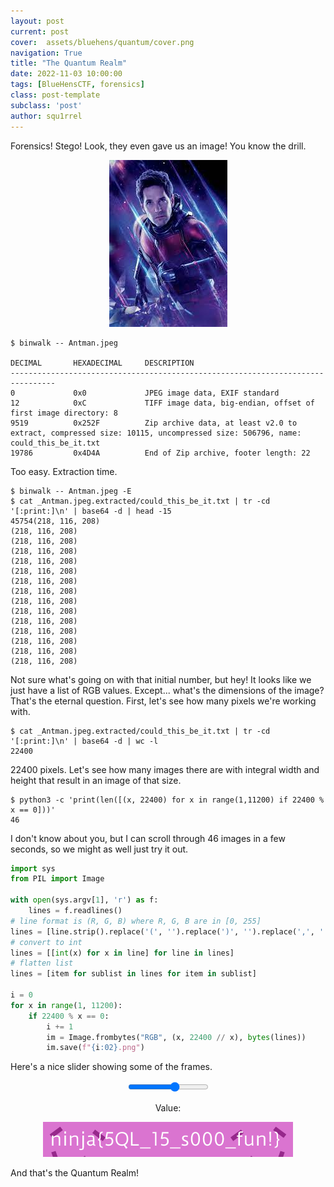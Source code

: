 ```yaml
---
layout: post
current: post
cover:  assets/bluehens/quantum/cover.png
navigation: True
title: "The Quantum Realm"
date: 2022-11-03 10:00:00
tags: [BlueHensCTF, forensics]
class: post-template
subclass: 'post'
author: squ1rrel
---
```


Forensics! Stego! Look, they even gave us an image! You know the drill.

<center>
    <img src="/assets/bluehens/quantum/Antman.jpg" alt="Antman provided image">
</center>

```ShellSession
$ binwalk -- Antman.jpeg

DECIMAL       HEXADECIMAL     DESCRIPTION
--------------------------------------------------------------------------------
0             0x0             JPEG image data, EXIF standard
12            0xC             TIFF image data, big-endian, offset of first image directory: 8
9519          0x252F          Zip archive data, at least v2.0 to extract, compressed size: 10115, uncompressed size: 506796, name: could_this_be_it.txt
19786         0x4D4A          End of Zip archive, footer length: 22
```

Too easy.  Extraction time.

```ShellSession
$ binwalk -- Antman.jpeg -E
$ cat _Antman.jpeg.extracted/could_this_be_it.txt | tr -cd '[:print:]\n' | base64 -d | head -15
45754(218, 116, 208)
(218, 116, 208)
(218, 116, 208)
(218, 116, 208)
(218, 116, 208)
(218, 116, 208)
(218, 116, 208)
(218, 116, 208)
(218, 116, 208)
(218, 116, 208)
(218, 116, 208)
(218, 116, 208)
(218, 116, 208)
(218, 116, 208)
(218, 116, 208)
```

Not sure what's going on with that initial number, but hey!  It looks
like we just have a list of RGB values.  Except... what's the
dimensions of the image?  That's the eternal question.  First, let's
see how many pixels we're working with.

```ShellSession
$ cat _Antman.jpeg.extracted/could_this_be_it.txt | tr -cd '[:print:]\n' | base64 -d | wc -l
22400
```

22400 pixels.  Let's see how many images there are with integral width
and height that result in an image of that size.

```ShellSession
$ python3 -c 'print(len([(x, 22400) for x in range(1,11200) if 22400 % x == 0]))'
46
```

I don't know about you, but I can scroll through 46 images in a few
seconds, so we might as well just try it out.

```python
import sys
from PIL import Image

with open(sys.argv[1], 'r') as f:
    lines = f.readlines()
# line format is (R, G, B) where R, G, B are in [0, 255]
lines = [line.strip().replace('(', '').replace(')', '').replace(',', ' ').split() for line in lines]
# convert to int
lines = [[int(x) for x in line] for line in lines]
# flatten list
lines = [item for sublist in lines for item in sublist]

i = 0
for x in range(1, 11200):
    if 22400 % x == 0:
        i += 1
        im = Image.frombytes("RGB", (x, 22400 // x), bytes(lines))
        im.save(f"{i:02}.png")
```

Here's a nice slider showing some of the frames.

<center>
<div class="slider">
    <input type="range" min="20" max="40" value="32" class="slider" id="myRange">
    <p>Value: <span id="demo"></span></p>
</div>

<div class="image">
    <img id="image" src="/assets/bluehens/quantum/antman_frames/32.png" alt="Antman">
</div>

</center>

<script>
    const slider = document.getElementById("myRange");
    const output = document.getElementById("demo");
    output.innerHTML = slider.value;
    slider.oninput = function() {
        output.innerHTML = this.value;
        document.getElementById("image").src = `/assets/bluehens/quantum/antman_frames/` + this.value + ".png";
    }
</script>

And that's the Quantum Realm!
